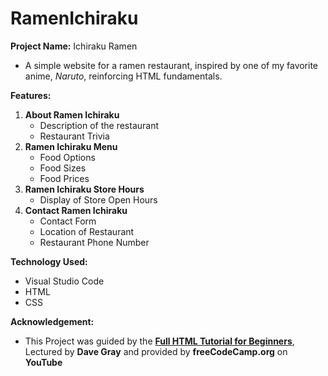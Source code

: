 # RamenIchiraku
**Project Name:** Ichiraku Ramen
- A simple website for a ramen restaurant, inspired by one of my favorite anime, *Naruto*, reinforcing HTML fundamentals.

**Features:** 
1. **About Ramen Ichiraku**
   - Description of the restaurant
   - Restaurant Trivia
2. **Ramen Ichiraku Menu**
   - Food Options
   - Food Sizes
   - Food Prices
3. **Ramen Ichiraku Store Hours**
   - Display of Store Open Hours
4. **Contact Ramen Ichiraku**
   - Contact Form
   - Location of Restaurant
   - Restaurant Phone Number
     
**Technology Used:**
- Visual Studio Code
- HTML
- CSS

**Acknowledgement:**
- This Project was guided by the [**Full HTML Tutorial for Beginners**](https://www.youtube.com/watch?v=kUMe1FH4CHE&t=14338s), Lectured by **Dave Gray** and provided by **freeCodeCamp.org** on **YouTube**
